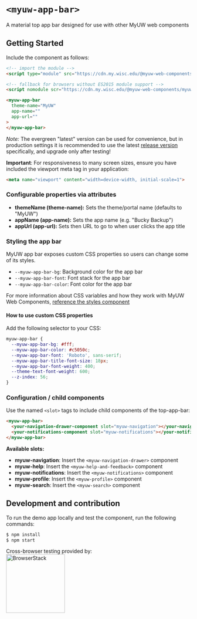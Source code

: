 # `<myuw-app-bar>`

A material top app bar designed for use with other MyUW web components

## Getting Started

Include the component as follows:

```html
<!-- import the module -->
<script type="module" src="https://cdn.my.wisc.edu/@myuw-web-components/myuw-app-bar@latest/myuw-app-bar.min.mjs"></script>

<!-- fallback for browsers without ES2015 module support -->
<script nomodule scr="https://cdn.my.wisc.edu/@myuw-web-components/myuw-app-bar@latest/myuw-app-bar.min.js"></script>

<myuw-app-bar
  theme-name="MyUW"
  app-name=""
  app-url=""
>
</myuw-app-bar>
```

_Note:_ The evergreen "latest" version can be used for convenience, but in production settings it is recommended to use the latest [release version](https://github.com/myuw-web-components/myuw-profile/releases) specifically, and upgrade only after testing!

**Important**: For responsiveness to many screen sizes, ensure you have included the viewport meta tag in your application:

```html
<meta name="viewport" content="width=device-width, initial-scale=1">
```

### Configurable properties via attributes

- **themeName (theme-name):** Sets the theme/portal name (defaults to "MyUW")
- **appName (app-name):** Sets the app name (e.g. "Bucky Backup")
- **appUrl (app-url):** Sets then URL to go to when user clicks the app title

### Styling the app bar

MyUW app bar exposes custom CSS properties so users can change some of its styles.

- `--myuw-app-bar-bg`: Background color for the app bar
- `--myuw-app-bar-font`: Font stack for the app bar
- `--myuw-app-bar-color`: Font color for the app bar

For more information about CSS variables and how they work with MyUW Web Components, [reference the styles component](https://github.com/myuw-web-components/myuw-app-styles "reference the styles component")

#### How to use custom CSS properties

Add the following selector to your CSS:

```css
myuw-app-bar {
  --myuw-app-bar-bg: #fff;
  --myuw-app-bar-color: #c5050c;
  --myuw-app-bar-font: 'Roboto', sans-serif;
  --myuw-app-bar-title-font-size: 18px;
  --myuw-app-bar-font-weight: 400;
  --theme-text-font-weight: 600;
  --z-index: 56;
}
```

### Configuration / child components

Use the named `<slot>` tags to include child components of the top-app-bar:

```html
<myuw-app-bar>
  <your-navigation-drawer-component slot="myuw-navigation"></your-navigation-drawer-component>
  <your-notifications-component slot="myuw-notifications"></your-notifications-component>
</myuw-app-bar>
```

**Available slots:**
- **myuw-navigation**: Insert the `<myuw-navigation-drawer>` component
- **myuw-help**: Insert the `<myuw-help-and-feedback>` component
- **myuw-notifications**:  Insert the `<myuw-notifications>` component
- **myuw-profile**: Insert the `<myuw-profile>` component
- **myuw-search**: Insert the `<myuw-search>` component

## Development and contribution

To run the demo app locally and test the component, run the following commands:

```bash
$ npm install
$ npm start
```

Cross-browser testing provided by:<br/>
<a href="https://www.browserstack.com/"><img width="160" src="https://myuw-web-components.github.io/img/Browserstack-logo.svg" alt="BrowserStack"/></a>
